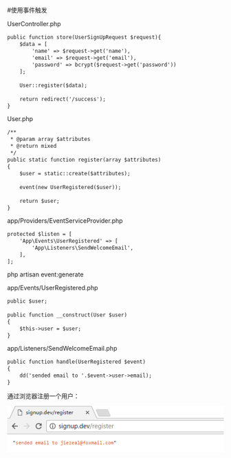 #使用事件触发

UserController.php
```
public function store(UserSignUpRequest $request){
    $data = [
        'name' => $request->get('name'),
        'email' => $request->get('email'),
        'password' => bcrypt($request->get('password'))
    ];

    User::register($data);

    return redirect('/success');
}
```

User.php
```
/**
 * @param array $attributes
 * @return mixed
 */
public static function register(array $attributes)
{
    $user = static::create($attributes);

    event(new UserRegistered($user));

    return $user;
}
```

app/Providers/EventServiceProvider.php
```
protected $listen = [
    'App\Events\UserRegistered' => [
        'App\Listeners\SendWelcomeEmail',
    ],
];
```

php artisan event:generate

app/Events/UserRegistered.php
```
public $user;

public function __construct(User $user)
{
    $this->user = $user;
}
```

app/Listeners/SendWelcomeEmail.php
```
public function handle(UserRegistered $event)
{
    dd('sended email to '.$event->user->email);
}
```
通过浏览器注册一个用户：

![](image/screenshot_1490948007768.png)